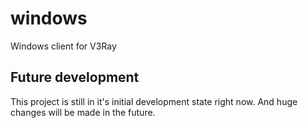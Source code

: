 # windows
Windows client for V3Ray
## Future development
This project is still in it's initial development state right now.
And huge changes will be made in the future.